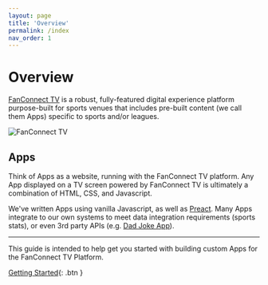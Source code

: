 ```yaml
---
layout: page
title: 'Overview'
permalink: /index
nav_order: 1
---
```


# Overview

[FanConnect TV](https://fanconnect.tv) is a robust, fully-featured digital experience platform
purpose-built for sports venues that includes pre-built content (we call them Apps) specific to
sports and/or leagues.

![FanConnect TV](/assets/img/fire-panel-content.png)

## Apps

Think of Apps as a website, running with the FanConnect TV platform. Any App displayed on a TV
screen powered by FanConnect TV is ultimately a combination of HTML, CSS, and Javascript.

We've written Apps using vanilla Javascript, as well as [Preact](https://preactjs.com/). Many Apps
integrate to our own systems to meet data integration requirements (sports stats), or even 3rd party
APIs (e.g. [Dad Joke App](https://github.com/fanconnect/developer/tree/main/examples/dad-joke-app)).

---

This guide is intended to help get you started with building custom Apps for the FanConnect TV
Platform.

[Getting Started](/get-started){: .btn }
